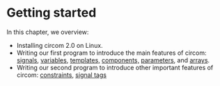 # Getting started

In this chapter, we overview:

* Installing circom 2.0 on Linux.
* Writing our first program to introduce the main features of circom: [signals](../intro/signals/), [variables](../intro/common-programming-concepts/variables-and-mutability.md), [templates,](../intro/template/) [components,](../intro/template/) [parameters](../intro/template/safe-design-of-circuits-using-templates-with-signal-tags.md), and [arrays](../intro/common-programming-concepts/data-types.md).
* Writing our second program to introduce other important features of circom: [constraints](../intro/constraint-generation.md), [signal tags](../intro/signals/tags.md)

